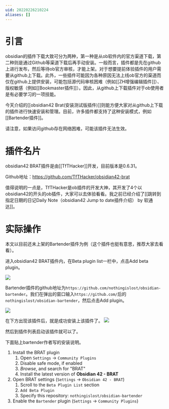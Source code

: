 ```yaml
---
uid: 20220226210224
aliases: []
---
```

# 引言
obsidian的插件下载大致可分为两种，第一种是从ob软件内的官方渠道下载，第二种则是通过Github等渠道下载后再手动安装。一般而言，插件都是先在github上进行发布，然后等待ob官方审核，才能上架。对于想要提前体验插件的用户需要从github上下载。此外，一些插件可能因为各种原因无法上线ob官方的渠道而仅在github上提供安装，可能包括源代码审核困难（例如[[ZH增强编辑插件]]）、版权敏感（例如[[Bookmaster插件]]）。因此，从github上下载插件对于ob使用者是有必要学习的一项技能。

今天介绍的[[obsidian42 Brat(安装测试版插件)]]则能方便大家对从github上下载的插件进行快速安装和管理。目前，许多插件都支持了这种安装模式，例如[[Bartender插件]]。

请注意，如果访问github存在网络困难，可能该插件无法生效。

# 插件名片
obsidian42 BRAT插件是由[[TfTHacker]]开发，目前版本是0.6.31。

Github地址：https://github.com/TfTHacker/obsidian42-brat

值得说明的一点是，TfTHacker是ob插件的开发大神，其开发了4个以obsidian42的开头的ob插件，大家可以去体验看看。我之前已经介绍了[[跳转到指定日期的日记Daily Note（obsidian42 Jump to date插件介绍） by 软通达]]。

# 实际操作
本文以目前还未上架的Bartender插件为例（这个插件也挺有意思，推荐大家去看看）。

进入obsidian42 BRAT插件内，在Beta plugin list一栏中，点击Add beta plugin。

![](https://gitee.com/cyddgi/picture-store/raw/master/img/20220226211712.png)

Bartender插件的github地址为`https://github.com/nothingislost/obsidian-bartender`。我们在弹出的窗口输入`https://github.com/`后的`nothingislost/obsidian-bartender`，然后点击Add plugin。

![](https://gitee.com/cyddgi/picture-store/raw/master/img/20220226211854.png)

在下方出现该插件后，就是成功安装上该插件了。
![](https://gitee.com/cyddgi/picture-store/raw/master/img/20220226211935.png)

然后到插件列表启动该插件就可以了。

下面贴上bartender作者写的安装说明。

1.  Install the BRAT plugin
    1.  Open `Settings` -> `Community Plugins`
    2.  Disable safe mode, if enabled
    3.  _Browse_, and search for "BRAT"
    4.  Install the latest version of **Obsidian 42 - BRAT**
2.  Open BRAT settings (`Settings` -> `Obsidian 42 - BRAT`)
    1.  Scroll to the `Beta Plugin List` section
    2.  `Add Beta Plugin`
    3.  Specify this repository: `nothingislost/obsidian-bartender`
3.  Enable the `Bartender` plugin (`Settings` -> `Community Plugins`)